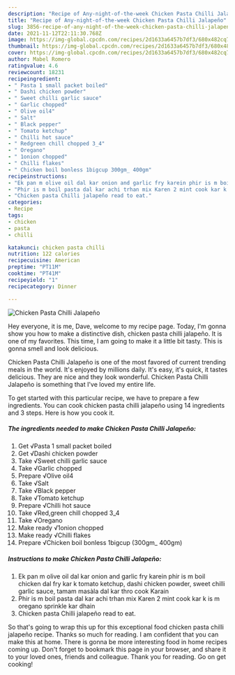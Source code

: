 ```yaml
---
description: "Recipe of Any-night-of-the-week Chicken Pasta Chilli Jalapeño"
title: "Recipe of Any-night-of-the-week Chicken Pasta Chilli Jalapeño"
slug: 3856-recipe-of-any-night-of-the-week-chicken-pasta-chilli-jalapeno
date: 2021-11-12T22:11:30.768Z
image: https://img-global.cpcdn.com/recipes/2d1633a6457b7df3/680x482cq70/chicken-pasta-chilli-jalapeno-recipe-main-photo.jpg
thumbnail: https://img-global.cpcdn.com/recipes/2d1633a6457b7df3/680x482cq70/chicken-pasta-chilli-jalapeno-recipe-main-photo.jpg
cover: https://img-global.cpcdn.com/recipes/2d1633a6457b7df3/680x482cq70/chicken-pasta-chilli-jalapeno-recipe-main-photo.jpg
author: Mabel Romero
ratingvalue: 4.6
reviewcount: 18231
recipeingredient:
- " Pasta 1 small packet boiled"
- " Dashi chicken powder"
- " Sweet chilli garlic sauce"
- " Garlic chopped"
- " Olive oil4"
- " Salt"
- " Black pepper"
- " Tomato ketchup"
- " Chilli hot sauce"
- " Redgreen chill chopped 3_4"
- " Oregano"
- " 1onion chopped"
- " Chilli flakes"
- " Chicken boil bonless 1bigcup 300gm_ 400gm"
recipeinstructions:
- "Ek pan m olive oil dal kar onion and garlic fry karein phir is m boil chicken dal fry kar k tomato ketchup, dashi chicken powder, sweet chilli garlic sauce, tamam masàla dal kar thro cook Karain"
- "Phir is m boil pasta dal kar achi trhan mix Karen 2 mint cook kar k is m oregano sprinkle kar dhain"
- "Chicken pasta Chilli jalapeño read to eat."
categories:
- Recipe
tags:
- chicken
- pasta
- chilli

katakunci: chicken pasta chilli 
nutrition: 122 calories
recipecuisine: American
preptime: "PT11M"
cooktime: "PT41M"
recipeyield: "1"
recipecategory: Dinner

---
```



![Chicken Pasta Chilli Jalapeño](https://img-global.cpcdn.com/recipes/2d1633a6457b7df3/680x482cq70/chicken-pasta-chilli-jalapeno-recipe-main-photo.jpg)

Hey everyone, it is me, Dave, welcome to my recipe page. Today, I'm gonna show you how to make a distinctive dish, chicken pasta chilli jalapeño. It is one of my favorites. This time, I am going to make it a little bit tasty. This is gonna smell and look delicious.



Chicken Pasta Chilli Jalapeño is one of the most favored of current trending meals in the world. It's enjoyed by millions daily. It's easy, it's quick, it tastes delicious. They are nice and they look wonderful. Chicken Pasta Chilli Jalapeño is something that I've loved my entire life.


To get started with this particular recipe, we have to prepare a few ingredients. You can cook chicken pasta chilli jalapeño using 14 ingredients and 3 steps. Here is how you cook it.

<!--inarticleads1-->

##### The ingredients needed to make Chicken Pasta Chilli Jalapeño:

1. Get  √Pasta 1 small packet boiled
1. Get  √Dashi chicken powder
1. Take  √Sweet chilli garlic sauce
1. Take  √Garlic chopped
1. Prepare  √Olive oil4
1. Take  √Salt
1. Take  √Black pepper
1. Take  √Tomato ketchup
1. Prepare  √Chilli hot sauce
1. Take  √Red,green chill chopped 3_4
1. Take  √Oregano
1. Make ready  √1onion chopped
1. Make ready  √Chilli flakes
1. Prepare  √Chicken boil bonless 1bigcup (300gm_ 400gm)




<!--inarticleads2-->

##### Instructions to make Chicken Pasta Chilli Jalapeño:

1. Ek pan m olive oil dal kar onion and garlic fry karein phir is m boil chicken dal fry kar k tomato ketchup, dashi chicken powder, sweet chilli garlic sauce, tamam masàla dal kar thro cook Karain
1. Phir is m boil pasta dal kar achi trhan mix Karen 2 mint cook kar k is m oregano sprinkle kar dhain
1. Chicken pasta Chilli jalapeño read to eat.




So that's going to wrap this up for this exceptional food chicken pasta chilli jalapeño recipe. Thanks so much for reading. I am confident that you can make this at home. There is gonna be more interesting food in home recipes coming up. Don't forget to bookmark this page in your browser, and share it to your loved ones, friends and colleague. Thank you for reading. Go on get cooking!
